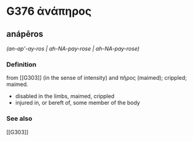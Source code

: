 # G376 ἀνάπηρος

## anápēros

_(an-ap'-ay-ros | ah-NA-pay-rose | ah-NA-pay-rose)_

### Definition

from [[G303]] (in the sense of intensity) and πῆρος (maimed); crippled; maimed.

- disabled in the limbs, maimed, crippled
- injured in, or bereft of, some member of the body

### See also

[[G303]]

